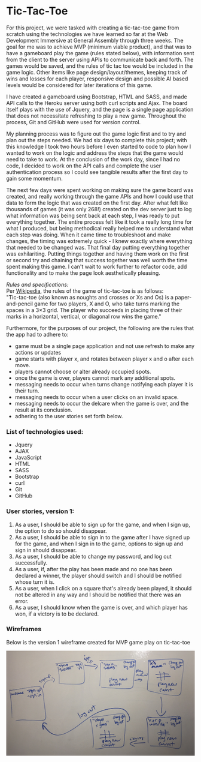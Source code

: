 <h1>Tic-Tac-Toe</h1>

<p>For this project, we were tasked with creating a tic-tac-toe game from scratch using the technologies we have learned so far at the Web Development Immersive at General Assembly through three weeks. The goal for me was to achieve MVP (minimum viable product), and that was to have a gameboard play the game (rules stated below), with information sent from the client to the server using APIs to communicate back and forth. The games would be saved, and the rules of tic tac toe would be included in the game logic. Other items like page design/layout/themes, keeping track of wins and losses for each player, responsive design and possible AI based levels would be considered for later iterations of this game.</p>

<p>I have created a gameboard using Bootstrap, HTML and SASS, and made API calls to the Heroku server using both curl scripts and Ajax. The board itself plays with the use of Jquery, and the page is a single page application that does not necessitate refreshing to play a new game. Throughout the process, Git and GitHub were used for version control.</p>

<p>My planning process was to figure out the game logic first and to try and plan out the steps needed. We had six days to complete this project; with this knowledge I took two hours before I even started to code to plan how I wanted to work on the logic and address the steps that the game would need to take to work. At the conclusion of the work day, since I had no code, I decided to work on the API calls and complete the user authentication process  so I could see tangible results after the first day to gain some momentum.</p>

<p>The next few days were spent working on making sure the game board was created, and really working through the game APIs and how I could use that data to form the logic that was created on the first day. After what felt like thousands of games (it was only 268!) created on the dev server just to log what information was being sent back at each step, I was ready to put everything together. The entire process felt like it took a really long time for what I produced, but being methodical really helped me to understand what each step was doing. When it came time to troubleshoot and make changes, the timing was extremely quick - I knew exactly where everything that needed to be changed was. That final day putting everything together was exhilariting. Putting things together and having them work on the first or second try and chaining that success together was well worth the time spent making this game. I can't wait to work further to refactor code, add functionality and to make the page look aesthetically pleasing.
</p>

<p><em>Rules and specifications:</em>
<br>
Per <a href="https://en.wikipedia.org/wiki/Tic-tac-toe" target="_blank">Wikipedia</a>, the rules of the game of tic-tac-toe is as follows:
<br>
"Tic-tac-toe (also known as noughts and crosses or Xs and Os) is a paper-and-pencil game for two players, X and O, who take turns marking the spaces in a 3×3 grid. The player who succeeds in placing three of their marks in a horizontal, vertical, or diagonal row wins the game."</p>

<p>Furthermore, for the purposes of our project, the following are the rules that the app had to adhere to:
  <ul>
  <li>game must be a single page application and not use refresh to make any actions or updates</li>
  <li>game starts with player x, and rotates between player x and o after each move.</li>
  <li>players cannot choose or alter already occupied spots.</li>
  <li>once the game is over, players cannot mark any additional spots.</li>
  <li>messaging needs to occur when turns change notifying each player it is their turn.</li>
  <li>messaging needs to occur when a user clicks on an invalid space.</li>
  <li>messaging needs to occur the delcare when the game is over, and the result at its conclusion.</li>
  <li>adhering to the user stories set forth below.</li>
  </ul>
</p>

<h3>List of technologies used:</h3>
<ul>
  <li>Jquery</li>
  <li>AJAX</li>
  <li>JavaScript</li>
  <li>HTML</li>
  <li>SASS</li>
  <li>Bootstrap</li>
  <li>curl</li>
  <li>Git</li>
  <li>GitHub</li>
</ul>

<h3>User stories, version 1:</h3>
<ol>
  <li>As a user, I should be able to sign up for the game, and when I sign up, the option to do so should disappear.</li>
  <li>As a user, I should be able to sign in to the game after I have signed up for the game, and when I sign in to the game, options to sign up and sign in should disappear.</li>
  <li>As a user, I should be able to change my password, and log out successfully.</li>
  <li>As a user, if, after the play has been made and no one has been declared a winner, the player should switch and I should be notified whose turn it is.</li>
  <li>As a user, when I click on a square that's already been played, it should not be altered in any way and I should be notified that there was an error.</li>
  <li>As a user, I should know when the game is over, and which player has won, if a victory is to be declared.</li>
</ol>

<h3>Wireframes</h3>
<p>Below is the version 1 wireframe created for MVP game play on tic-tac-toe</p>
<img src="/assets/images/ttt_wireframe_1.JPG">
